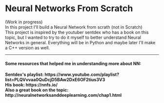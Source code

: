 # Neural Networks From Scratch

(Work in progress)<br>
In this project I'll build a Neural Network from scrath (not in Scratch) <br>
This project is inspired by the youtuber sentdex who has a book on this topic, but I wanted to try to do it myself to better understand Neural Networks in general.
Everything will be in Python and maybe later I'll make a C++ version as well.

---

<h4>Some resources that helped me in understanding more about NN:<h4>
     Sentdex's playlist: https://www.youtube.com/playlist?list=PLQVvvaa0QuDcjD5BAw2DxE6OF2tius3V3
<br> His book: https://nnfs.io/
<br> Also a great book on the topic: http://neuralnetworksanddeeplearning.com/chap1.html
